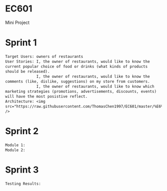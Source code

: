 # EC601
Mini Project

# Sprint 1
    Target Users: owners of restaurants
    User Stories: I, the owner of restaurants, would like to know the current popular choice of food or drinks (what kinds of products     should be released).              
                  I, the owner of restaurants, would like to know the comments (like, dislike, suggestions) on my store from customers.
                  I, the owner of restaurants, would like to know which marketing strategies (promotions, advertisements, discounts, events) will have the most posistive reflect.  
    Architecture: <img src="https://raw.githubusercontent.com/ThomasChen1997/EC601/master/%E6%9C%AA%E5%91%BD%E5%90%8D.png" />
# Sprint 2
    Module 1:
    Module 2:
# Sprint 3
    Testing Results:
